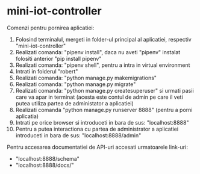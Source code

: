 # mini-iot-controller

Comenzi pentru pornirea aplicatiei:
1. Folosind terminalul, mergeti in folder-ul principal al aplicatiei, respectiv "mini-iot-controller"
2. Realizati comanda: "pipenv install", daca nu aveti "pipenv" instalat folositi anterior "pip install pipenv"
3. Realizati comanda: "pipenv shell", pentru a intra in virtual environment
4. Intrati in folderul "robert"
5. Realizati comanda: "python manage.py makemigrations"
6. Realizati comanda: "python manage.py migrate"
7. Realizati comanda: "python manage.py createsuperuser" si urmati pasii care va apar in terminat (acesta este contul de admin pe care il veti putea utiliza partea de administator a aplicatiei)
8. Realizati comanda "python manage.py runserver 8888" (pentru a porni aplicatia)
9. Intrati pe orice browser si introduceti in bara de sus: "localhost:8888"
10. Pentru a putea interactiona cu partea de administrator a aplicatiei introduceti in bara de sus: "localhost:8888/admin"


Pentru accesarea documentatiei de API-uri accesati urmatoarele link-uri:
- "localhost:8888/schema"
- "localhost:8888/docs/"
